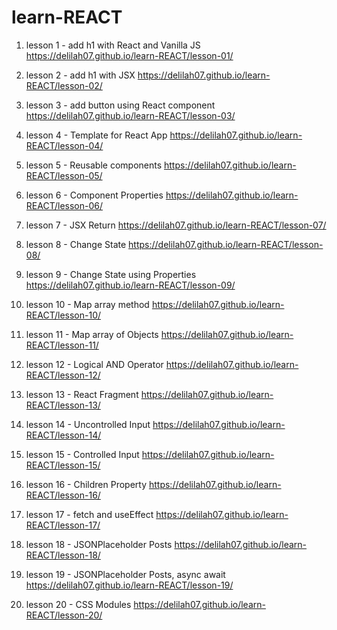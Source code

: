 # learn-REACT

1. lesson 1 - add h1 with React and Vanilla JS
   https://delilah07.github.io/learn-REACT/lesson-01/

2. lesson 2 - add h1 with JSX
   https://delilah07.github.io/learn-REACT/lesson-02/

3. lesson 3 - add button using React component
   https://delilah07.github.io/learn-REACT/lesson-03/

4. lesson 4 - Template for React App
   https://delilah07.github.io/learn-REACT/lesson-04/

5. lesson 5 - Reusable components
   https://delilah07.github.io/learn-REACT/lesson-05/

6. lesson 6 - Component Properties
   https://delilah07.github.io/learn-REACT/lesson-06/

7. lesson 7 - JSX Return
   https://delilah07.github.io/learn-REACT/lesson-07/

8. lesson 8 - Change State
   https://delilah07.github.io/learn-REACT/lesson-08/

9. lesson 9 - Change State using Properties
   https://delilah07.github.io/learn-REACT/lesson-09/

10. lesson 10 - Map array method
    https://delilah07.github.io/learn-REACT/lesson-10/

11. lesson 11 - Map array of Objects
    https://delilah07.github.io/learn-REACT/lesson-11/

12. lesson 12 - Logical AND Operator
    https://delilah07.github.io/learn-REACT/lesson-12/

13. lesson 13 - React Fragment
    https://delilah07.github.io/learn-REACT/lesson-13/

14. lesson 14 - Uncontrolled Input
    https://delilah07.github.io/learn-REACT/lesson-14/

15. lesson 15 - Controlled Input
    https://delilah07.github.io/learn-REACT/lesson-15/

16. lesson 16 - Children Property
    https://delilah07.github.io/learn-REACT/lesson-16/

17. lesson 17 - fetch and useEffect
    https://delilah07.github.io/learn-REACT/lesson-17/

18. lesson 18 - JSONPlaceholder Posts
    https://delilah07.github.io/learn-REACT/lesson-18/

19. lesson 19 - JSONPlaceholder Posts, async await
    https://delilah07.github.io/learn-REACT/lesson-19/

20. lesson 20 - CSS Modules
    https://delilah07.github.io/learn-REACT/lesson-20/
